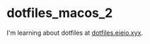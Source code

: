 # dotfiles_macos_2

I'm learning about dotfiles at [dotfiles.eieio.xyx](http://dotfiles.eieio.xyz).
